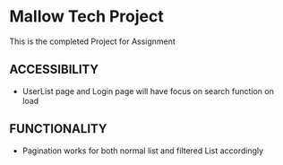 # Mallow Tech Project

This is the completed Project for Assignment

## ACCESSIBILITY

- UserList page and Login page will have focus on search function on load

## FUNCTIONALITY

- Pagination works for both normal list and filtered List accordingly
